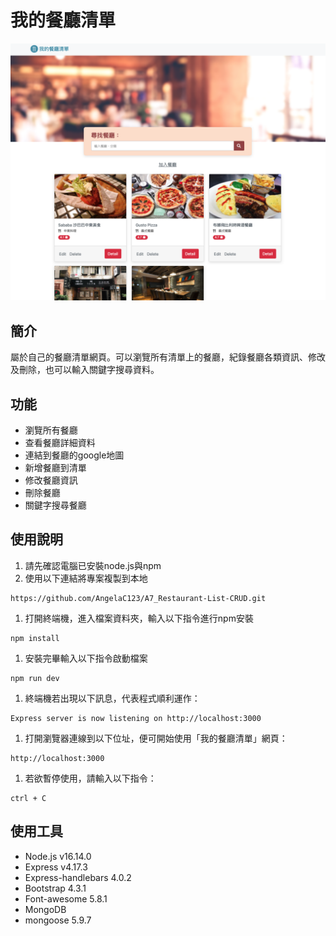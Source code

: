 # 我的餐廳清單
![image](https://github.com/AngelaC123/A7_Restaurant-List-CRUD/blob/main/public/%E6%88%AA%E5%9C%96%202022-03-08%2011.51.00.png)

## 簡介
屬於自己的餐廳清單網頁。可以瀏覽所有清單上的餐廳，紀錄餐廳各類資訊、修改及刪除，也可以輸入關鍵字搜尋資料。

## 功能
* 瀏覽所有餐廳
* 查看餐廳詳細資料
* 連結到餐廳的google地圖
* 新增餐廳到清單
* 修改餐廳資訊
* 刪除餐廳
* 關鍵字搜尋餐廳


## 使用說明
1. 請先確認電腦已安裝node.js與npm
1. 使用以下連結將專案複製到本地
```
https://github.com/AngelaC123/A7_Restaurant-List-CRUD.git
```
1. 打開終端機，進入檔案資料夾，輸入以下指令進行npm安裝
```
npm install
```
1. 安裝完畢輸入以下指令啟動檔案
```
npm run dev
```
1. 終端機若出現以下訊息，代表程式順利運作：
```
Express server is now listening on http://localhost:3000
```
1. 打開瀏覽器連線到以下位址，便可開始使用「我的餐廳清單」網頁：
```
http://localhost:3000
```
1. 若欲暫停使用，請輸入以下指令：
```
ctrl + C
```

## 使用工具
* Node.js v16.14.0
* Express v4.17.3
* Express-handlebars 4.0.2
* Bootstrap 4.3.1
* Font-awesome 5.8.1
* MongoDB
* mongoose 5.9.7




